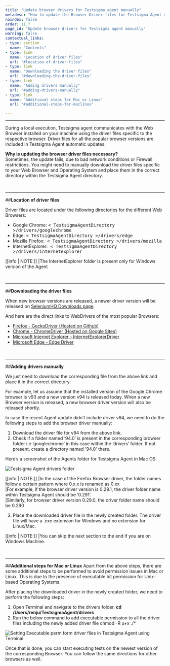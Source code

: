 ```yaml
---
title: "Update browser drivers for Testsigma agent manually"
metadesc: "How to update the Browser Driver files for Testsigma Agent manually."
noindex: false
order: 11.7
page_id: "Update browser drivers for Testsigma agent manually"
warning: false
contextual_links:
- type: section
  name: "Contents"
- type: link
  name: "Location of driver files"
  url: "#location-of-driver-files"
- type: link
  name: "Downloading the driver files"
  url: "#downloading-the-driver-files"
- type: link
  name: "Adding drivers manually"
  url: "#adding-drivers-manually"
- type: link
  name: "Additional steps for Mac or Linux"
  url: "#additional-steps-for-maclinux"

---
```


---
During a local execution, Testsigma agent communicates with the Web Browser installed on your machine using the driver files specific to the respective browser. Driver files for all the popular browser versions are included in Testsigma Agent automatic updates.

**Why is updating the browser driver files necessary?**<br>
Sometimes, the update fails, due to bad network conditions or Firewall restrictions. You might need to manually download the driver files specific to your Web Browser and Operating System and place them in the correct directory within the Testsigma Agent directory.

<br>

---
##**Location of driver files**

Driver files are located under the following directories for the different Web Browsers:<br>
- Google Chrome: <kbd>< TestsigmaAgentDirectory >/drivers/googlechrome</kbd>
- Edge: <kbd>< TestsigmaAgentDirectory >/drivers/edge </kbd>
- Mozilla Firefox:<kbd> < TestsigmaAgentDirectory >/drivers/mozilla</kbd>
- InternetExplorer:<kbd> < TestsigmaAgentDirectory >/drivers/internetexplorer</kbd>

[[info | NOTE:]]
|The InternetExplorer folder is present only for Windows version of the Agent

<br>

---
##**Downloading the driver files**

When new browser versions are released, a newer driver version will be released on [SeleniumHQ Downloads page](http://www.seleniumhq.org/download/).

And here are the direct links to WebDrivers of the most popular Browsers:<br>
* [Firefox - GeckoDriver (Hosted on Github)](https://github.com/mozilla/geckodriver/releases)<br>
* [Chrome - ChromeDriver (Hosted on Google Sites)](https://sites.google.com/chromium.org/driver/)<br>
* [Microsoft Internet Explorer - InternetExplorerDriver](https://www.seleniumhq.org/download/)<br>
* [Microsoft Edge - Edge Driver](https://developer.microsoft.com/en-us/microsoft-edge/tools/webdriver/)<br>

<br>

---
##**Adding drivers manually**

We just need to download the corresponding file from the above link and place it in the correct directory.

For example, let us assume that the installed version of the Google Chrome browser is v93 and a new version v94 is released today. When a new Browser version is released, a new browser driver version will also be released shortly.

In case the recent Agent update didn’t include driver v94, we need to do the following steps to add the browser driver manually:

1. Download the driver file for v94 from the above link.
2. Check if a folder named ‘94.0’ is present in the corresponding browser folder i.e ‘googlechrome’ in this case within the ‘drivers’ folder. If not present, create a directory named '94.0' there.

Here’s a screenshot of the Agents folder for Testsigma Agent in Mac OS:

![Testsigma Agent drivers folder](https://docs.testsigma.com/images/update-drivers-manually/testsigma-agent-drivers-folder.png)

[[info | NOTE:]]
|In the case of the Firefox Browser driver, the folder names follow a certain pattern where 0.x.x is renamed as 0.xx<br>
|For example, if the browser driver version is 0.29.1, the driver folder name within Testsigma Agent should be ‘0.291’.<br>
|Similarly, for browser driver version 0.29.0, the driver folder name should be 0.290

3. Place the downloaded driver file in the newly created folder. The driver file will have a .exe extension for Windows and no extension for Linux/Mac.

[[info | NOTE:]]
|You can skip the next section to the end if you are on Windows Machine.

<br>

---
##**Additional steps for Mac or Linux**
Apart from the above steps, there are some additional steps to be performed to avoid permission issues in Mac or Linux. This is due to the presence of executable bit permission for Unix-based Operating Systems.

After placing the downloaded driver in the newly created folder, we need to perform the following steps:

1. Open Terminal and navigate to the drivers folder.
**cd /Users/renju/TestsigmaAgent/drivers**
2. Run the below command to add executable permission to all the driver files including the newly added driver file
chmod -R u+x ./*

![Setting Executable perm form driver files in Testsigma Agent using Terminal](https://docs.testsigma.com/images/update-drivers-manually/ts-agent-set-exec-permission-new-driver.png)

Once that is done, you can start executing tests on the newest version of the corresponding Browser. You can follow the same directions for other browsers as well.

  
